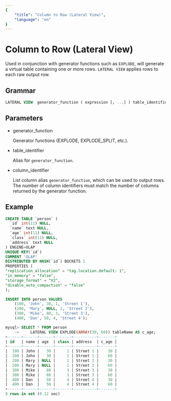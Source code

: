 ```yaml
---
{
    "title": "Column to Row (Lateral View)",
    "language": "en"
}
---
```


# Column to Row (Lateral View)

Used in conjunction with generator functions such as `EXPLODE`, will generate a virtual table containing one or more rows. `LATERAL VIEW` applies rows to each raw output row.

## Grammar

```sql
LATERAL VIEW  generator_function ( expression [, ...] ) table_identifier AS column_identifier [, ...]
```

## Parameters

- generator_function

   Generator functions (EXPLODE, EXPLODE_SPLIT, etc.).

- table_identifier

   Alias for `generator_function`.

- column_identifier

   List column alias `generator_function`, which can be used to output rows. The number of column identifiers must match the number of columns returned by the generator function.

## Example

```sql
CREATE TABLE `person` (
  `id` int(11) NULL,
  `name` text NULL,
  `age` int(11) NULL,
  `class` int(11) NULL,
  `address` text NULL
) ENGINE=OLAP
UNIQUE KEY(`id`)
COMMENT 'OLAP'
DISTRIBUTED BY HASH(`id`) BUCKETS 1
PROPERTIES (
"replication_allocation" = "tag.location.default: 1",
"in_memory" = "false",
"storage_format" = "V2",
"disable_auto_compaction" = "false"
);

INSERT INTO person VALUES
    (100, 'John', 30, 1, 'Street 1'),
    (200, 'Mary', NULL, 1, 'Street 2'),
    (300, 'Mike', 80, 3, 'Street 3'),
    (400, 'Dan', 50, 4, 'Street 4');

mysql> SELECT * FROM person
    ->     LATERAL VIEW EXPLODE(ARRAY(30, 60)) tableName AS c_age;
+------+------+------+-------+----------+-------+
| id   | name | age  | class | address  | c_age |
+------+------+------+-------+----------+-------+
|  100 | John |   30 |     1 | Street 1 |    30 |
|  100 | John |   30 |     1 | Street 1 |    60 |
|  200 | Mary | NULL |     1 | Street 2 |    30 |
|  200 | Mary | NULL |     1 | Street 2 |    60 |
|  300 | Mike |   80 |     3 | Street 3 |    30 |
|  300 | Mike |   80 |     3 | Street 3 |    60 |
|  400 | Dan  |   50 |     4 | Street 4 |    30 |
|  400 | Dan  |   50 |     4 | Street 4 |    60 |
+------+------+------+-------+----------+-------+
8 rows in set (0.12 sec)

```

